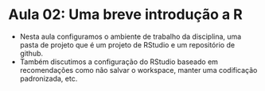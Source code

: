 Aula 02: Uma breve introdução a R
====

+ Nesta aula configuramos o ambiente de trabalho da disciplina, uma pasta de projeto que é um projeto de RStudio e um repositório de github.
+ Também discutimos a configuração do RStudio baseado em recomendações como não salvar o workspace, manter uma codificação padronizada, etc. 
